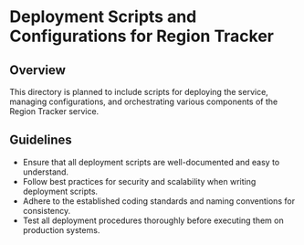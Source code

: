 # Deployment Scripts and Configurations for Region Tracker

## Overview

This directory is planned to include scripts for deploying the service, managing
configurations, and orchestrating various components of the Region Tracker
service.

## Guidelines

- Ensure that all deployment scripts are well-documented and easy to understand.
- Follow best practices for security and scalability when writing deployment
  scripts.
- Adhere to the established coding standards and naming conventions for
  consistency.
- Test all deployment procedures thoroughly before executing them on production
  systems.

